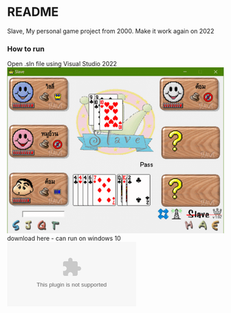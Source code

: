 # README #

Slave, My personal game project from 2000. Make it work again on 2022

### How to run

Open .sln file using Visual Studio 2022
![alt text](https://raw.githubusercontent.com/kasamsun/slave/master/assets/slave.png "slave")
download here - can run on windows 10 
![Slave102.zip](https://raw.githubusercontent.com/kasamsun/slave/master/assets/Slave102.zip "Slave102.zip")
